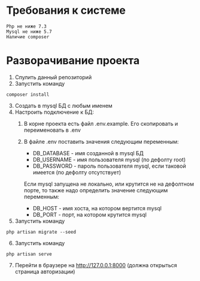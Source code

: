 # Требования к системе
    Php не ниже 7.3
    Mysql не ниже 5.7
    Наличие composer
    
# Разворачивание проекта
1. Спулить данный репозиторий
2. Запустить команду 
```
composer install
```
3. Создать в mysql БД с любым именем
4. Настроить подключение к БД:
    1. В корне проекта есть файл .env.example. Его скопировать и переименовать в .env
    2. В файле .env поставить значения следующим переменным:
        - DB_DATABASE - имя созданной в mysql БД
        - DB_USERNAME - имя пользователя mysql (по дефолту root)
        - DB_PASSWORD - пароль пользователя mysql, если таковой имеется (по дефолту отсутствует)
        
        Если mysql запущена не локально, или крутится не на дефолтном порте, то также надо определить значение следующим переменным:
        - DB_HOST - имя хоста, на котором вертится mysql
        - DB_PORT - порт, на котором крутится mysql      
5. Запустить команду 
```
php artisan migrate --seed
```
6. Запустить команду 
```
php artisan serve
```
7. Перейти в браузере на http://127.0.0.1:8000 (должна открыться страница авторизации)
    
